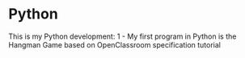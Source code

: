 # Python
This is my Python development:
1 - My first program in Python is the Hangman Game based on OpenClassroom specification tutorial
